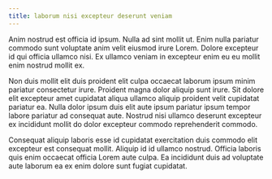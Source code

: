 ```yaml
---
title: laborum nisi excepteur deserunt veniam
---
```


Anim nostrud est officia id ipsum. Nulla ad sint mollit ut. Enim nulla pariatur commodo sunt voluptate anim velit eiusmod irure Lorem. Dolore excepteur id qui officia ullamco nisi. Ex ullamco veniam in excepteur enim eu eu mollit enim nostrud mollit ex.

Non duis mollit elit duis proident elit culpa occaecat laborum ipsum minim pariatur consectetur irure. Proident magna dolor aliquip sunt irure. Sit dolore elit excepteur amet cupidatat aliqua ullamco aliquip proident velit cupidatat pariatur ea. Nulla dolor ipsum duis elit aute ipsum pariatur ipsum tempor labore pariatur ad consequat aute. Nostrud nisi ullamco deserunt excepteur ex incididunt mollit do dolor excepteur commodo reprehenderit commodo.

Consequat aliquip laboris esse id cupidatat exercitation duis commodo elit excepteur est consequat mollit. Aliquip id id ullamco nostrud. Officia laboris quis enim occaecat officia Lorem aute culpa. Ea incididunt duis ad voluptate aute laborum ea ex enim dolore sunt fugiat cupidatat.